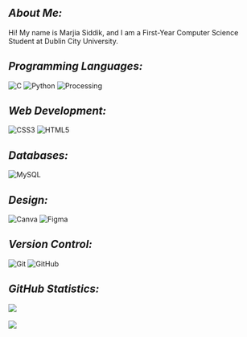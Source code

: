 ## <i>About Me:</i>
Hi! My name is Marjia Siddik, and I am a First-Year Computer Science Student at Dublin City University. <br>

## <i>Programming Languages:</i>
![C](https://img.shields.io/badge/C-00599C?style=for-the-badge&logo=c&logoColor=white)
![Python](https://img.shields.io/badge/python-3670A0?style=for-the-badge&logo=python&logoColor=ffdd54) 
![Processing](https://img.shields.io/badge/Processing-239120?style=for-the-badge&logo=openjdk&logoColor=white)

## <i>Web Development:</i>
![CSS3](https://img.shields.io/badge/css3-%231572B6.svg?style=for-the-badge&logo=css3&logoColor=white)
![HTML5](https://img.shields.io/badge/html5-%23E34F26.svg?style=for-the-badge&logo=html5&logoColor=white) 

## <i>Databases:</i>
![MySQL](https://img.shields.io/badge/MySQL-005C84?style=for-the-badge&logo=mysql&logoColor=white)

## <i>Design:</i>
![Canva](https://img.shields.io/badge/Canva-%2300C4CC.svg?&style=for-the-badge&logo=Canva&logoColor=white)
![Figma](https://img.shields.io/badge/Figma-F24E1E?style=for-the-badge&logo=figma&logoColor=white)

## <i>Version Control:</i>
![Git](https://img.shields.io/badge/GIT-E44C30?style=for-the-badge&logo=git&logoColor=white)
![GitHub](https://img.shields.io/badge/GitHub-100000?style=for-the-badge&logo=github&logoColor=white)

## <i>GitHub Statistics:</i>
![](https://github-readme-stats.vercel.app/api?username=marjiasdk&theme=maroongold)<br></br>
![](https://github-readme-streak-stats.herokuapp.com/?user=marjiasdk&theme=maroongold&hide_border=false)
